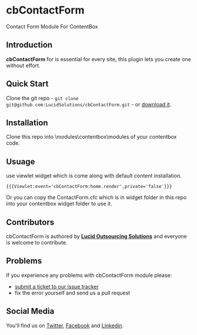 # **cbContactForm**
Contact Form Module For ContentBox

## **Introduction**

**cbContactForm** for is essential for every site, this plugin lets you create one without effort.

## **Quick Start**

Clone the git repo - `git clone git@github.com:LucidSolutions/cbContactForm.git` - or [download it](https://github.com/LucidSolutions/cbContactForm/archive/master.zip).

## **Installation**

Clone this repo into \modules\contentbox\modules of your contentbox code.

## **Usuage**

use viewlet widget which is come along with default content installation.

`{{{Viewlet:event='cbContactForm:home.render',private='false'}}}`

Or you can copy the ContactForm.cfc which is in widget folder in this repo into your contentbox widget folder to use it.

## **Contributors**

cbContactForm is authored by **[Lucid Outsourcing Solutions](https://lucidsolutions.in/)** and everyone is welcome to contribute. 

## **Problems**

If you experience any problems with cbContactForm module please:

* [submit a ticket to our issue tracker](https://github.com/LucidSolutions/cbContactForm/issues)
* fix the error yourself and send us a pull request

## **Social Media**

You'll find us on [Twitter](https://twitter.com/Lucidsolutions_), [Facebook](https://www.facebook.com/Lucid-Outsourcing-Solutions-Pvt-Ltd-1505329613073685/) and [Linkedin](https://www.linkedin.com/company/lucidsolutions-pvt-ltd).
